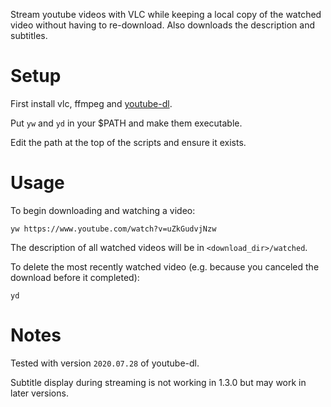 Stream youtube videos with VLC while keeping a local copy of the watched video without having to re-download. Also downloads the description and subtitles.

# Setup

First install vlc, ffmpeg and [youtube-dl](https://youtube-dl.org/).

Put `yw` and `yd` in your $PATH and make them executable.

Edit the path at the top of the scripts and ensure it exists.

# Usage

To begin downloading and watching a video:

```
yw https://www.youtube.com/watch?v=uZkGudvjNzw
```

The description of all watched videos will be in `<download_dir>/watched`.

To delete the most recently watched video (e.g. because you canceled the download before it completed):

```
yd
```

# Notes

Tested with version `2020.07.28` of youtube-dl.

Subtitle display during streaming is not working in 1.3.0 but may work in later versions.


